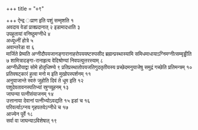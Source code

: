 +++
title = "०९"

+++
ऐन्द्र ःप्राण इति पशुं सम्मृशति १  
अवदाय वेडां प्राक्प्रदानात् २
इडामादधाति ३  
उपहूतायां वनिष्ठुमग्नीधे ४  
अध्यूध्नीं होत्रे
५  
अवान्तरेडा वा ६  
मार्जिते प्रेष्यति
अग्नीदौपयजानङ्गारानाहरोपययष्टरुपसीद
ब्रह्मन्प्रस्थास्यामि समिधमाधायाऽग्निमग्नीत्सम्मृड्ढीति ७
शामित्रादङ्गा-रानाहृत्य वेदिश्रोण्यां
निवपत्युत्तरस्याम् ८  
आग्नीध्रीयाद्वा सोमे होतृधिष्ण्ये ९
प्रतिप्रस्थातोपयजतिगुदतृतीयस्य प्रच्छेदमनुयाजेषु समुद्रं
गच्छेति प्रतिमन्त्रम् १०  
प्रतिवषट्कारं हुत्वा मनो म इति
मुखोपस्पर्शनम् ११  
अनुयाजान्ते स्वरुं जुहोति दिवं ते
धूम इति १२  
पशुदेवतावनस्पतिभ्यां स्रुग्व्यूहनम् १३  
जाघन्या
पत्नीसंयाजनम् १४  
उत्तानाया देवानां पत्नीभ्योऽवद्यति १५
इडां च १६  
परिवर्त्याऽग्नय गृहपतयेऽग्नीधे च १७  
आज्येन पूर्वे १८  
सर्वा वा
जाघन्याऽविशेषात् १९  
